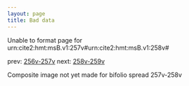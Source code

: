 ```yaml
---
layout: page
title: Bad data
---
```


Unable to format page for urn:cite2:hmt:msB.v1:257v#urn:cite2:hmt:msB.v1:258v#

prev: [256v-257v](../256v-257v/) next: [258v-259v](../258v-259v/)

Composite image not yet made for bifolio spread 257v-258v

